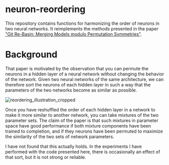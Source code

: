 # neuron-reordering

This repository contains functions for harmonizing the order of neurons in two neural networks.
It reimplements the methods presented in the paper 
["Git Re-Basin: Merging Models modulo Permutation Symmetries"](https://arxiv.org/abs/2209.04836).

# Background

That paper is motivated by the observation that you can permute the neurons
in a hidden layer of a neural network without changing the behavior of the
network. Given two neural networks of the same architecture, we can therefore
sort the neurons of each hidden layer in such a way that the parameters of
the two networks become as similar as possible.

![reordering_illustration_cropped](https://user-images.githubusercontent.com/16747080/212751526-d1dd5e6d-9fb3-4307-bb59-bbe8ae8037bb.png)

Once you have reshuffled the order of each hidden layer in a network to make
it more similar to another network, you can take mixtures of the two
parameter sets. The claim of the paper is that such mixtures in parameter
space have good performance if both mixture components have been trained
to completion, and if they neurons have been permuted to maximize the
similarity of the two sets of network parameters.

I have not found that this actually holds. In the experiments I have
performed with the code presented here, there is occasionally an effect
of that sort, but it is not strong or reliable.
